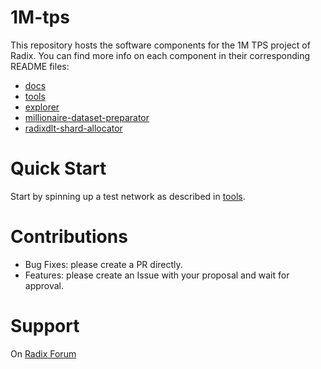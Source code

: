 # 1M-tps

This repository hosts the software components for the 1M TPS project of Radix.
You can find more info on each component in their corresponding README files:

* [docs](docs/README.md)
* [tools](tools/libcloud/README.md)
* [explorer](explorer/README.md)
* [millionaire-dataset-preparator](millionaire-dataset-preparator/README.md)
* [radixdlt-shard-allocator](radixdlt-shard-allocator/README.md)

# Quick Start

Start by spinning up a test network as described in [tools](libcloud/README.md).

# Contributions

* Bug Fixes: please create a PR directly.
* Features: please create an Issue with your proposal and wait for approval.

# Support

On [Radix Forum](https://forum.radixdlt.com/)
